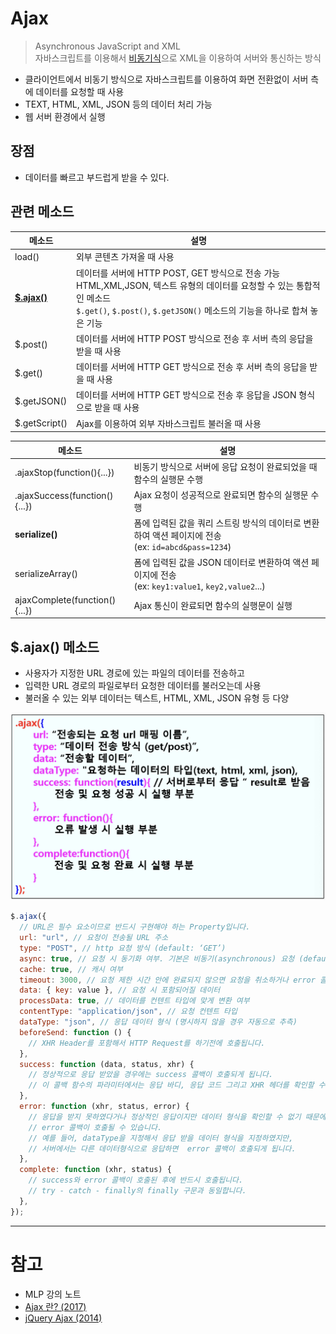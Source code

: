 # Ajax

> Asynchronous JavaScript and XML<br>
> 자바스크립트를 이용해서 [비동기식](../Network/SynchronousAsynchronous.md)으로 XML을 이용하여 서버와 통신하는 방식

- 클라이언트에서 비동기 방식으로 자바스크립트를 이용하여 화면 전환없이 서버 측에 데이터를 요청할 때 사용
- TEXT, HTML, XML, JSON 등의 데이터 처리 가능
- 웹 서버 환경에서 실행

## 장점

- 데이터를 빠르고 부드럽게 받을 수 있다.

## 관련 메소드

| 메소드                       | 설명                                                                                                                                                                                                    |
| ---------------------------- | ------------------------------------------------------------------------------------------------------------------------------------------------------------------------------------------------------- |
| load()                       | 외부 콘텐츠 가져올 때 사용                                                                                                                                                                              |
| [**$.ajax()**](#ajax-메소드) | 데이터를 서버에 HTTP POST, GET 방식으로 전송 가능<br>HTML,XML,JSON, 텍스트 유형의 데이터를 요청할 수 있는 통합적인 메소드<br>`$.get()`, `$.post()`, `$.getJSON()` 메소드의 기능을 하나로 합쳐 놓은 기능 |
| $.post()                     | 데이터를 서버에 HTTP POST 방식으로 전송 후 서버 측의 응답을 받을 때 사용                                                                                                                                |
| $.get()                      | 데이터를 서버에 HTTP GET 방식으로 전송 후 서버 측의 응답을 받을 때 사용                                                                                                                                 |
| $.getJSON()                  | 데이터를 서버에 HTTP GET 방식으로 전송 후 응답을 JSON 형식으로 받을 때 사용                                                                                                                             |
| $.getScript()                | Ajax를 이용하여 외부 자바스크립트 불러올 때 사용                                                                                                                                                        |

| 메소드                        | 설명                                                                                                  |
| ----------------------------- | ----------------------------------------------------------------------------------------------------- |
| .ajaxStop(function(){...})    | 비동기 방식으로 서버에 응답 요청이 완료되었을 때 함수의 실행문 수행                                   |
| .ajaxSuccess(function(){...}) | Ajax 요청이 성공적으로 완료되면 함수의 실행문 수행                                                    |
| **serialize()**               | 폼에 입력된 값을 쿼리 스트링 방식의 데이터로 변환하여 액션 페이지에 전송<br>(ex: `id=abcd&pass=1234`) |
| serializeArray()              | 폼에 입력된 값을 JSON 데이터로 변환하여 액션 페이지에 전송<br> (ex: `key1:value1`, `key2,value2`...)  |
| ajaxComplete(function(){...}) | Ajax 통신이 완료되면 함수의 실행문이 실행                                                             |

## $.ajax() 메소드

- 사용자가 지정한 URL 경로에 있는 파일의 데이터를 전송하고
- 입력한 URL 경로의 파일로부터 요청한 데이터를 불러오는데 사용
- 불러올 수 있는 외부 데이터는 텍스트, HTML, XML, JSON 유형 등 다양

![](../TIL.assets/2022-07-11-23-53-02.png)

```js
$.ajax({
  // URL은 필수 요소이므로 반드시 구현해야 하는 Property입니다.
  url: "url", // 요청이 전송될 URL 주소
  type: "POST", // http 요청 방식 (default: ‘GET’)
  async: true, // 요청 시 동기화 여부. 기본은 비동기(asynchronous) 요청 (default: true)
  cache: true, // 캐시 여부
  timeout: 3000, // 요청 제한 시간 안에 완료되지 않으면 요청을 취소하거나 error 콜백을 호출.(단위: ms)
  data: { key: value }, // 요청 시 포함되어질 데이터
  processData: true, // 데이터를 컨텐트 타입에 맞게 변환 여부
  contentType: "application/json", // 요청 컨텐트 타입
  dataType: "json", // 응답 데이터 형식 (명시하지 않을 경우 자동으로 추측)
  beforeSend: function () {
    // XHR Header를 포함해서 HTTP Request를 하기전에 호출됩니다.
  },
  success: function (data, status, xhr) {
    // 정상적으로 응답 받았을 경우에는 success 콜백이 호출되게 됩니다.
    // 이 콜백 함수의 파라미터에서는 응답 바디, 응답 코드 그리고 XHR 헤더를 확인할 수 있습니다.
  },
  error: function (xhr, status, error) {
    // 응답을 받지 못하였다거나 정상적인 응답이지만 데이터 형식을 확인할 수 없기 때문에
    // error 콜백이 호출될 수 있습니다.
    // 예를 들어, dataType을 지정해서 응답 받을 데이터 형식을 지정하였지만,
    // 서버에서는 다른 데이터형식으로 응답하면  error 콜백이 호출되게 됩니다.
  },
  complete: function (xhr, status) {
    // success와 error 콜백이 호출된 후에 반드시 호출됩니다.
    // try - catch - finally의 finally 구문과 동일합니다.
  },
});
```

---

# 참고

- MLP 강의 노트
- [Ajax 란? (2017)](https://devyj.tistory.com/1)
- [jQuery Ajax (2014)](https://opentutorials.org/course/1375/6851)

